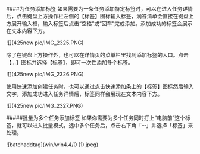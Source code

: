 ####为任务添加标签
如果需要为一条任务添加特定标签时，可以在进入任务详情后，点击键盘上方操作栏左侧的【标签】图标输入标签，滴答清单会直接在键盘上方展开输入框，输入标签后点击“空格”或“回车”完成添加。添加成功的标签会展示在文本内容下方。

![](425new pic/IMG_2325.PNG)

除了在键盘上方操作外，也可以在详情页的菜单栏里找到添加标签的入口。点击【...】图标并选择【标签】，即可一次性添加多个标签。

![](425new pic/IMG_2326.PNG)

使用快速添加创建任务时，也可以通过点击快速添加条上的【标签】图标然后输入文字，添加成功进入任务详情后，标签同样会展现在文本内容下方。

![](425new pic/IMG_2327.PNG)

#####批量为多个任务添加标签
如果你需要为多个任务同时打上“电脑前”这个标签，就可以进入批量模式，选中多个任务后，点击右下角「···」并选择「标签」来处理。

![batchaddtag](win/win4.4/0 (1).jpeg)